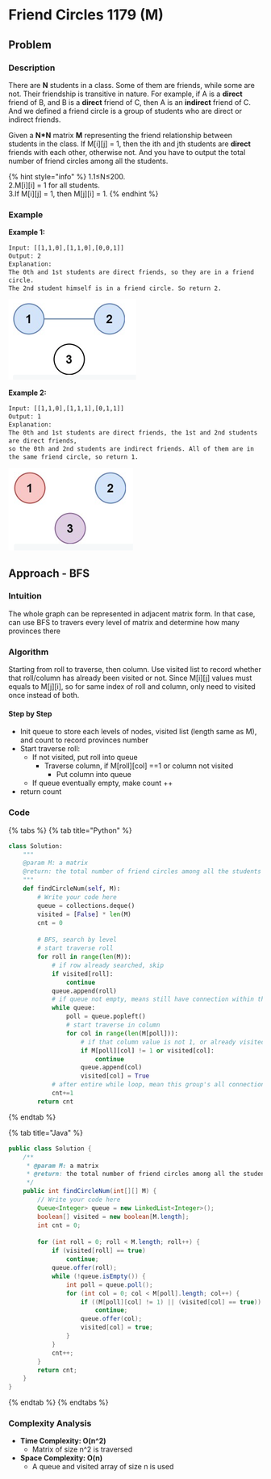 # Friend Circles 1179 (M)

## Problem

### Description

There are **N** students in a class. Some of them are friends, while some are not. Their friendship is transitive in nature. For example, if A is a **direct** friend of B, and B is a **direct** friend of C, then A is an **indirect** friend of C. And we defined a friend circle is a group of students who are direct or indirect friends.

Given a **N\*N** matrix **M** representing the friend relationship between students in the class. If M\[i]\[j] = 1, then the ith and jth students are **direct** friends with each other, otherwise not. And you have to output the total number of friend circles among all the students.

{% hint style="info" %}
1.1≤N≤200. \
2.M\[i]\[i] = 1 for all students. \
3.If M\[i]\[j] = 1, then M\[j]\[i] = 1.
{% endhint %}

### Example

**Example 1:**

```
Input: [[1,1,0],[1,1,0],[0,0,1]]
Output: 2
Explanation:
The 0th and 1st students are direct friends, so they are in a friend circle. 
The 2nd student himself is in a friend circle. So return 2.
```

![](<../../.gitbook/assets/Screen Shot 2021-03-03 at 11.43.37 PM.png>)

**Example 2:**

```
Input: [[1,1,0],[1,1,1],[0,1,1]]
Output: 1
Explanation:
The 0th and 1st students are direct friends, the 1st and 2nd students are direct friends, 
so the 0th and 2nd students are indirect friends. All of them are in the same friend circle, so return 1.
```

![](<../../.gitbook/assets/Screen Shot 2021-03-03 at 11.44.15 PM.png>)

## Approach - BFS

### Intuition

The whole graph can be represented in adjacent matrix form. In that case, can use BFS to travers every level of matrix and determine how many provinces there&#x20;

### Algorithm

Starting from roll to traverse, then column. Use visited list to record whether that roll/column has already been visited or not. Since M\[i]\[j] values must equals to M\[j]\[i], so for same index of roll and column, only need to visited once instead of both.

#### Step by Step

* Init queue to store each levels of nodes, visited list (length same as M), and count to record provinces number
* Start traverse roll:
  * If not visited, put roll into queue
    * Traverse column, if M\[roll]\[col] ==1 or column not visited&#x20;
      * Put column into queue
  * If queue eventually empty, make count ++
* return count

### Code

{% tabs %}
{% tab title="Python" %}
```python
class Solution:
    """
    @param M: a matrix
    @return: the total number of friend circles among all the students
    """
    def findCircleNum(self, M):
        # Write your code here
        queue = collections.deque()
        visited = [False] * len(M)
        cnt = 0
        
        # BFS, search by level
        # start traverse roll 
        for roll in range(len(M)):
            # if row already searched, skip
            if visited[roll]:
                continue
            queue.append(roll)
            # if queue not empty, means still have connection within this group
            while queue:
                poll = queue.popleft()
                # start traverse in column
                for col in range(len(M[poll])):
                    # if that column value is not 1, or already visited, skip
                    if M[poll][col] != 1 or visited[col]:
                        continue
                    queue.append(col)
                    visited[col] = True
            # after entire while loop, mean this group's all connections have been searched
            cnt+=1
        return cnt        
```
{% endtab %}

{% tab title="Java" %}
```java
public class Solution {
    /**
     * @param M: a matrix
     * @return: the total number of friend circles among all the students
     */
    public int findCircleNum(int[][] M) {
        // Write your code here
        Queue<Integer> queue = new LinkedList<Integer>();
        boolean[] visited = new boolean[M.length];
        int cnt = 0;

        for (int roll = 0; roll < M.length; roll++) {
            if (visited[roll] == true) 
                continue;
            queue.offer(roll);
            while (!queue.isEmpty()) {
                int poll = queue.poll();
                for (int col = 0; col < M[poll].length; col++) {
                    if ((M[poll][col] != 1) || (visited[col] == true)) 
                        continue;
                    queue.offer(col);
                    visited[col] = true;
                }
            }
            cnt++;
        }
        return cnt;
    }
}
```
{% endtab %}
{% endtabs %}

### Complexity Analysis

* **Time Complexity: O(n^2)**&#x20;
  * Matrix of size n^2 is traversed&#x20;
* **Space Complexity: O(n)**
  * A queue and visited array of size n is used&#x20;
